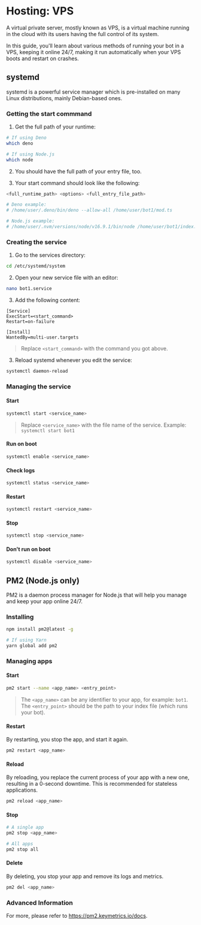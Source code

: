 # Hosting: VPS

A virtual private server, mostly known as VPS, is a virtual machine running in the cloud with its users having the full control of its system.

In this guide, you'll learn about various methods of running your bot in a VPS, keeping it online 24/7, making it run automatically when your VPS boots and restart on crashes.

## systemd

systemd is a powerful service manager which is pre-installed on many Linux distributions, mainly Debian-based ones.

### Getting the start commmand

1. Get the full path of your runtime:

```bash
# If using Deno
which deno

# If using Node.js
which node
```

2. You should have the full path of your entry file, too.

3. Your start command should look like the following:

```bash
<full_runtime_path> <options> <full_entry_file_path>

# Deno example:
# /home/user/.deno/bin/deno --allow-all /home/user/bot1/mod.ts

# Node.js example:
# /home/user/.nvm/versions/node/v16.9.1/bin/node /home/user/bot1/index.js
```

### Creating the service

1. Go to the services directory:

```bash
cd /etc/systemd/system
```

2. Open your new service file with an editor:

```bash
nano bot1.service
```

3. Add the following content:

```text
[Service]
ExecStart=<start_command>
Restart=on-failure

[Install]
WantedBy=multi-user.targets
```

> Replace `<start_command>` with the command you got above.

3. Reload systemd whenever you edit the service:

```bash
systemctl daemon-reload
```

### Managing the service

#### Start

```bash
systemctl start <service_name>
```

> Replace `<service_name>` with the file name of the service.
> Example: `systemctl start bot1`

#### Run on boot

```bash
systemctl enable <service_name>
```

#### Check logs

```bash
systemctl status <service_name>
```

#### Restart

```bash
systemctl restart <service_name>
```

#### Stop

```bash
systemctl stop <service_name>
```

#### Don't run on boot

```bash
systemctl disable <service_name>
```

## PM2 (Node.js only)

PM2 is a daemon process manager for Node.js that will help you manage and keep your app online 24/7.

### Installing

```bash
npm install pm2@latest -g

# If using Yarn
yarn global add pm2
```

### Managing apps

#### Start

```bash
pm2 start --name <app_name> <entry_point>
```

> The `<app_name>` can be any identifier to your app, for example: `bot1`.\
> The `<entry_point>` should be the path to your index file (which runs your bot).

#### Restart

By restarting, you stop the app, and start it again.

```bash
pm2 restart <app_name>
```

#### Reload

By reloading, you replace the current process of your app with a new one, resulting in a 0-second downtime. This is recommended for stateless applications.

```bash
pm2 reload <app_name>
```

#### Stop

```bash
# A single app
pm2 stop <app_name>

# All apps
pm2 stop all
```

#### Delete

By deleting, you stop your app and remove its logs and metrics.

```bash
pm2 del <app_name>
```

### Advanced Information

For more, please refer to https://pm2.keymetrics.io/docs.
